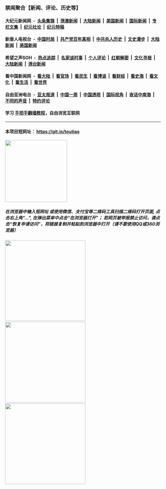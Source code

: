 ### 禁闻聚合【新闻、评论、历史等】

#### 大纪元新闻网 &nbsp;-&nbsp; [头条集锦](indexes/E头条集锦.md?t=02161444) &nbsp;|&nbsp; [港澳新闻](indexes/E港澳新闻.md?t=02161444)  &nbsp;|&nbsp; [大陆新闻](indexes/E大陆新闻.md?t=02161444) &nbsp;|&nbsp; [美国新闻](indexes/E美国新闻.md?t=02161444) &nbsp;|&nbsp; [国际新闻](indexes/E国际新闻.md?t=02161444) &nbsp;|&nbsp; [专栏文集](indexes/E专栏文集.md?t=02161444) &nbsp;|&nbsp; [纪元社论](indexes/E纪元社论.md?t=02161444) &nbsp;|&nbsp; [纪元特稿](indexes/E纪元特稿.md?t=02161444) 

#### 新唐人电视台 &nbsp;-&nbsp; [中国时局](indexes/N中国时局.md?t=02161444) &nbsp;|&nbsp; [共产党百年真相](indexes/N共产党百年真相.md?t=02161444) &nbsp;|&nbsp; [中共杀人历史](indexes/N中共杀人历史.md?t=02161444) &nbsp;|&nbsp; [文史漫步](indexes/N文史漫步.md?t=02161444) &nbsp;|&nbsp; [大陆新闻](indexes/N大陆新闻.md?t=02161444) &nbsp;|&nbsp; [美国新闻](indexes/N美国新闻.md?t=02161444)

#### 希望之声SOH &nbsp;-&nbsp; [热点追踪](indexes/H热点追踪.md?t=02161444) &nbsp;|&nbsp; [名家谈时事](indexes/H名家谈时事.md?t=02161444) &nbsp;|&nbsp; [个人评论](indexes/H个人评论.md?t=02161444)  &nbsp;|&nbsp; [红朝解密](indexes/H红朝解密.md?t=02161444) &nbsp;|&nbsp; [文化寻根](indexes/H文化寻根.md?t=02161444) &nbsp;|&nbsp; [大陆新闻](indexes/H大陆新闻.md?t=02161444) &nbsp;|&nbsp; [港台新闻](indexes/H港台新闻.md?t=02161444)

#### 看中国新闻网 &nbsp;-&nbsp; [看大陆](indexes/S看大陆.md?t=02161444) &nbsp;|&nbsp; [看官场](indexes/S看官场.md?t=02161444) &nbsp;|&nbsp; [看民生](indexes/S看民生.md?t=02161444)  &nbsp;|&nbsp; [看博谈](indexes/S看博谈.md?t=02161444) &nbsp;|&nbsp; [看财经](indexes/S看财经.md?t=02161444) &nbsp;|&nbsp; [看史海](indexes/S看史海.md?t=02161444) &nbsp;|&nbsp; [看文化](indexes/S看文化.md?t=02161444) &nbsp;|&nbsp; [看生活](indexes/S看生活.md?t=02161444) &nbsp;|&nbsp; [看世界](indexes/S看世界.md?t=02161444)

#### 自由亚洲电台 &nbsp;-&nbsp; [亚太报道](indexes/R亚太报道.md?t=02161444) &nbsp;|&nbsp; [中国一周](indexes/R中国一周.md?t=02161444) &nbsp;|&nbsp; [中国透视](indexes/R中国透视.md?t=02161444)  &nbsp;|&nbsp; [国际视角](indexes/R国际视角.md?t=02161444) &nbsp;|&nbsp; [夜话中南海](indexes/R夜话中南海.md?t=02161444) &nbsp;|&nbsp; [不同的声音](indexes/R不同的声音.md?t=02161444) &nbsp;|&nbsp; [特约评论](indexes/R特约评论.md?t=02161444)

#### 学习 [手把手翻墙教程](https://github.com/gfw-breaker/guides/wiki)，自由浏览互联网

----

#### 本项目短网址： https://git.io/toutiao
<img src="https://raw.githubusercontent.com/gfw-breaker/banned-news/master/scripts/img/qr.png" width="200px"/>  

##### 在浏览器中输入短网址 或使用微信、支付宝等二维码工具扫描二维码打开页面, 点击右上角"...", 在弹出菜单中点击“在浏览器打开”； 若网页被举报禁止访问，请点击“恢复申请访问”，将链接复制并粘贴到浏览器中打开（请不要使用QQ或360浏览器）

<img src="https://raw.githubusercontent.com/gfw-breaker/banned-news/master/scripts/img/1.png" width="260px"/> &nbsp; <img src="https://raw.githubusercontent.com/gfw-breaker/banned-news/master/scripts/img/2.png" width="260px"/> &nbsp; <img src="https://raw.githubusercontent.com/gfw-breaker/banned-news/master/scripts/img/3.png" width="260px"/>
